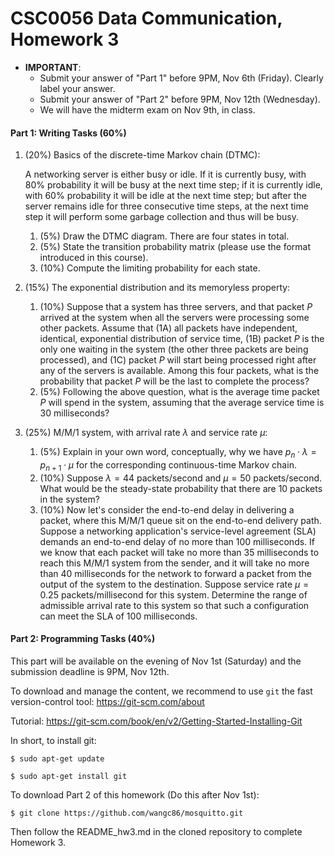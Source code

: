 # CSC0056 Data Communication, Homework 3

* **IMPORTANT**:
  * Submit your answer of "Part 1" before 9PM, Nov 6th (Friday). Clearly label your answer.
  * Submit your answer of "Part 2" before 9PM, Nov 12th (Wednesday).
  * We will have the midterm exam on Nov 9th, in class.



#### Part 1: Writing Tasks (60%)

1. (20%) Basics of the discrete-time Markov chain (DTMC):

   A networking server is either busy or idle. If it is currently busy, with 80% probability it will be busy at the next time step; if it is currently idle, with 60% probability it will be idle at the next time step; but after the server remains idle for three consecutive time steps, at the next time step it will perform some  garbage collection and thus will be busy.

   1. (5%) Draw the DTMC diagram. There are four states in total.
   2. (5%) State the transition probability matrix (please use the format introduced in this course).
   3. (10%) Compute the limiting probability for each state.

2. (15%) The exponential distribution and its memoryless property:

   1. (10%) Suppose that a system has three servers, and that packet $P$ arrived at the system when all the servers were processing some other packets. Assume that (1A) all packets have independent, identical, exponential distribution of service time, (1B) packet $P$ is the only one waiting in the system (the other three packets are being processed), and (1C) packet $P$ will start being processed right after any of the servers is available. Among this four packets, what is the probability that packet $P$ will be the last to complete the process? 
   2. (5%) Following the above question, what is the average time packet $P$ will spend in the system, assuming that the average service time is 30 milliseconds?

3. (25%) M/M/1 system, with arrival rate $\lambda$ and service rate $\mu$:

   1. (5%) Explain in your own word, conceptually, why we have $p_n\cdot\lambda=p_{n+1}\cdot\mu$ for the corresponding continuous-time Markov chain.
   2. (10%) Suppose $\lambda=44$ packets/second and $\mu=50$ packets/second. What would be the steady-state probability that there are 10 packets in the system?
   3. (10%) Now let's consider the end-to-end delay in delivering a packet, where this M/M/1 queue sit on the end-to-end delivery path. Suppose a networking application's service-level agreement (SLA) demands an end-to-end delay of no more than 100 milliseconds. If we know that each packet will take no more than 35 milliseconds to reach this M/M/1 system from the sender, and it will take no more than 40 milliseconds for the network to forward a packet from the output of the system to the destination. Suppose service rate $\mu=0.25$ packets/millisecond for this system. Determine the range of admissible arrival rate to this system so that such a configuration can meet the SLA of 100 milliseconds. 



 

#### Part 2: Programming Tasks (40%)

This part will be available on the evening of Nov 1st (Saturday) and the submission deadline is 9PM, Nov 12th.

To download and manage the content, we recommend to use `git` the fast version-control tool: https://git-scm.com/about 

Tutorial: https://git-scm.com/book/en/v2/Getting-Started-Installing-Git

In short, to install git:

`$ sudo apt-get update`

`$ sudo apt-get install git`

To download Part 2 of this homework (Do this after Nov 1st):

`$ git clone https://github.com/wangc86/mosquitto.git`

Then follow the README_hw3.md in the cloned repository to complete Homework 3.